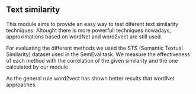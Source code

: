 Text similarity
---------
This module aims to provide an easy way to test diferent text similarity techniques. 
Altought there is more powerfull techniques nowadays,  approximations based on wordNet 
and word2vect are still used.

For evaluating the different methods we used the STS (Semantic Textual Similarity) dataset 
used in the SemEval task. We measure the effectiveness of each method with the correlation
of the given similarity and the one calculated by our module

As the general rule word2vect has shown better results that wordNet approaches.
